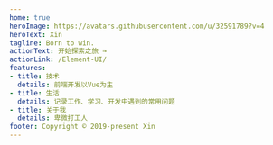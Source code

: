 ```yaml
---
home: true
heroImage: https://avatars.githubusercontent.com/u/32591789?v=4
heroText: Xin
tagline: Born to win.
actionText: 开始探索之旅 →
actionLink: /Element-UI/
features:
- title: 技术
  details: 前端开发以Vue为主
- title: 生活
  details: 记录工作、学习、开发中遇到的常用问题
- title: 关于我
  details: 卑微打工人
footer: Copyright © 2019-present Xin
---
```

#